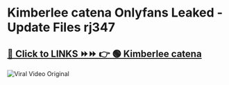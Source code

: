 
 # Kimberlee catena Onlyfans Leaked - Update Files rj347

## <h2><a href="https://clipsfans.com/Kimberlee_catena&ref=git">🔗 Click to LINKS ⏩⏩ 👉 🟢 Kimberlee catena </a></h2>

<a href="https://clipsfans.com/Kimberlee_catena&ref=git" rel="nofollow" data-target="animated-image.originalLink"><img src="https://i.ibb.co.com/xMMVF88/686577567.gif" alt="Viral Video Original" style="max-width: 100%; display: inline-block;" data-target="animated-image.originalImage"></a>

